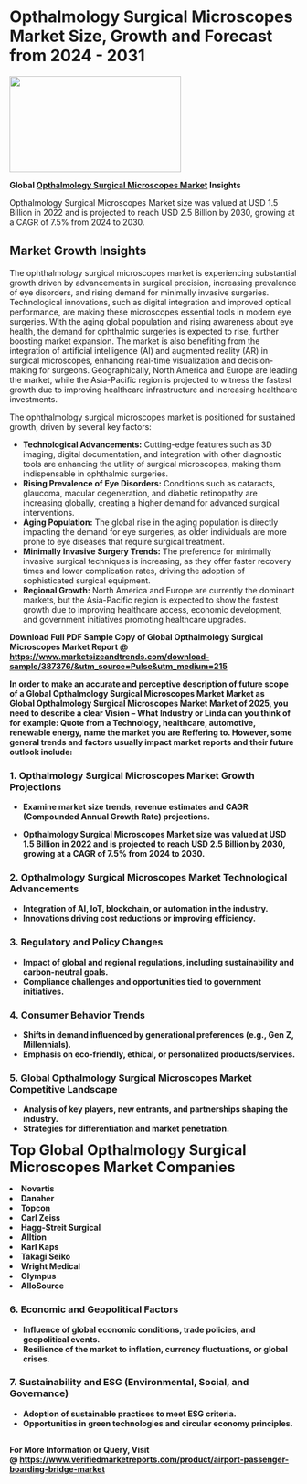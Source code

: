 <H1>Opthalmology Surgical Microscopes Market Size, Growth and Forecast from 2024 - 2031</H1><img class="aligncenter size-medium wp-image-584254" src="https://thirdeyenews.in/wp-content/uploads/2024/09/Global-Market-Research-300x168.jpeg" alt="" width="300" height="168" /><p><strong>Global&nbsp;<a href="https://www.marketsizeandtrends.com/download-sample/387376/&amp;utm_source=Pulse&amp;utm_medium=215">Opthalmology Surgical Microscopes Market</a> Insights</strong></p><p>Opthalmology Surgical Microscopes Market size was valued at USD 1.5 Billion in 2022 and is projected to reach USD 2.5 Billion by 2030, growing at a CAGR of 7.5% from 2024 to 2030.</p><p><h2>Market Growth Insights</h2> <p>The ophthalmology surgical microscopes market is experiencing substantial growth driven by advancements in surgical precision, increasing prevalence of eye disorders, and rising demand for minimally invasive surgeries. Technological innovations, such as digital integration and improved optical performance, are making these microscopes essential tools in modern eye surgeries. With the aging global population and rising awareness about eye health, the demand for ophthalmic surgeries is expected to rise, further boosting market expansion. The market is also benefiting from the integration of artificial intelligence (AI) and augmented reality (AR) in surgical microscopes, enhancing real-time visualization and decision-making for surgeons. Geographically, North America and Europe are leading the market, while the Asia-Pacific region is projected to witness the fastest growth due to improving healthcare infrastructure and increasing healthcare investments.</p> <p><strong></strong></p> <p>The ophthalmology surgical microscopes market is positioned for sustained growth, driven by several key factors: <ul> <li><strong>Technological Advancements:</strong> Cutting-edge features such as 3D imaging, digital documentation, and integration with other diagnostic tools are enhancing the utility of surgical microscopes, making them indispensable in ophthalmic surgeries.</li> <li><strong>Rising Prevalence of Eye Disorders:</strong> Conditions such as cataracts, glaucoma, macular degeneration, and diabetic retinopathy are increasing globally, creating a higher demand for advanced surgical interventions.</li> <li><strong>Aging Population:</strong> The global rise in the aging population is directly impacting the demand for eye surgeries, as older individuals are more prone to eye diseases that require surgical treatment.</li> <li><strong>Minimally Invasive Surgery Trends:</strong> The preference for minimally invasive surgical techniques is increasing, as they offer faster recovery times and lower complication rates, driving the adoption of sophisticated surgical equipment.</li> <li><strong>Regional Growth:</strong> North America and Europe are currently the dominant markets, but the Asia-Pacific region is expected to show the fastest growth due to improving healthcare access, economic development, and government initiatives promoting healthcare upgrades.</li> </ul> </p> <p><strong></p><p><span class=""><strong>Download Full PDF Sample Copy of Global Opthalmology Surgical Microscopes Market Report</strong> @ <a href="https://www.marketsizeandtrends.com/download-sample/387376/&amp;utm_source=Pulse&amp;utm_medium=215" target="_blank">https://www.marketsizeandtrends.com/download-sample/387376/&amp;utm_source=Pulse&amp;utm_medium=215</a></span></p><p>In order to make an accurate and perceptive description of future scope of a Global&nbsp;Opthalmology Surgical Microscopes Market Market as Global&nbsp;Opthalmology Surgical Microscopes Market Market of 2025, you need to describe a clear Vision &ndash; What Industry or Linda can you think of for example: Quote from a Technology, healthcare, automotive, renewable energy, name the market you are Reffering to. However, some general trends and factors usually impact market reports and their future outlook include:</p><h3>1.&nbsp;<strong>Opthalmology Surgical Microscopes Market Growth Projections</strong></h3><ul><li>Examine market size trends, revenue estimates and CAGR (Compounded Annual Growth Rate) projections.</li><li><p>Opthalmology Surgical Microscopes Market size was valued at USD 1.5 Billion in 2022 and is projected to reach USD 2.5 Billion by 2030, growing at a CAGR of 7.5% from 2024 to 2030.</p></li></ul><h3>2.&nbsp;<strong>Opthalmology Surgical Microscopes Market Technological Advancements</strong></h3><ul><li>Integration of AI, IoT, blockchain, or automation in the industry.</li><li>Innovations driving cost reductions or improving efficiency.</li></ul><h3>3.&nbsp;<strong>Regulatory and Policy Changes</strong></h3><ul><li>Impact of global and regional regulations, including sustainability and carbon-neutral goals.</li><li>Compliance challenges and opportunities tied to government initiatives.</li></ul><h3>4.&nbsp;<strong>Consumer Behavior Trends</strong></h3><ul><li>Shifts in demand influenced by generational preferences (e.g., Gen Z, Millennials).</li><li>Emphasis on eco-friendly, ethical, or personalized products/services.</li></ul><h3>5.&nbsp;<strong>Global Opthalmology Surgical Microscopes Market Competitive Landscape</strong></h3><ul><li>Analysis of key players, new entrants, and partnerships shaping the industry.</li><li>Strategies for differentiation and market penetration.</li></ul><p data-pm-slice="1 1 []"><span style="color: inherit; font-family: inherit; font-size: 25px;">Top Global Opthalmology Surgical Microscopes Market Companies</span></p><div class="" data-test-id=""><p><li>Novartis</li><li> Danaher</li><li> Topcon</li><li> Carl Zeiss</li><li> Hagg-Streit Surgical</li><li> Alltion</li><li> Karl Kaps</li><li> Takagi Seiko</li><li> Wright Medical</li><li> Olympus</li><li> AlloSource</li></p></div><h3>6.&nbsp;<strong>Economic and Geopolitical Factors</strong></h3><ul><li>Influence of global economic conditions, trade policies, and geopolitical events.</li><li>Resilience of the market to inflation, currency fluctuations, or global crises.</li></ul><h3>7.&nbsp;<strong>Sustainability and ESG (Environmental, Social, and Governance)</strong></h3><ul><li>Adoption of sustainable practices to meet ESG criteria.</li><li>Opportunities in green technologies and circular economy principles.</li></ul><h2><strong style="font-size: 14px;">For More Information or Query, Visit @&nbsp;</strong><a style="background-color: #ffffff; font-size: 14px;" href="https://www.marketsizeandtrends.com/report/opthalmology-surgical-microscopes-market/" target="_blank">https://www.verifiedmarketreports.com/product/airport-passenger-boarding-bridge-market</a></h2>
